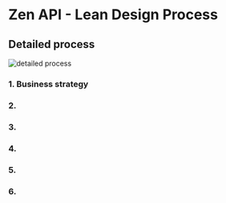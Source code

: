 # Zen API - Lean Design Process

## Detailed process
![detailed process](https://github.com/zenapi/description/blob/master/images/zenapi-process.png)

### 1. Business strategy

### 2. 

### 3. 

### 4. 

### 5. 

### 6.
